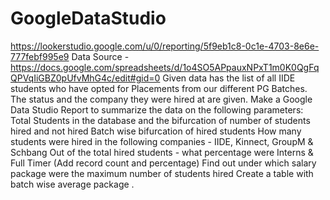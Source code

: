 # GoogleDataStudio
https://lookerstudio.google.com/u/0/reporting/5f9eb1c8-0c1e-4703-8e6e-777febf995e9 
Data Source - https://docs.google.com/spreadsheets/d/1o4SO5APpauxNPxT1m0K0QgFqQPVqIiGBZ0pUfvMhG4c/edit#gid=0 Given data has the list of all IIDE students who have opted for Placements from our different PG Batches. The status and the company they were hired at are given. Make a Google Data Studio Report to summarize the data on the following parameters: Total Students in the database and the bifurcation of number of students hired and not hired Batch wise bifurcation of hired students How many students were hired in the following companies - IIDE, Kinnect, GroupM & Schbang Out of the total hired students - what percentage were Interns & Full Timer (Add record count and percentage) Find out under which salary package were the maximum number of students hired Create a table with batch wise average package .
